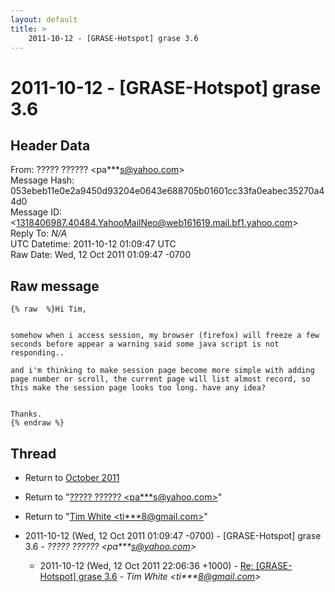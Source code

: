 ```yaml
---
layout: default
title: >
    2011-10-12 - [GRASE-Hotspot] grase 3.6
---
```


# 2011-10-12 - [GRASE-Hotspot] grase 3.6

## Header Data

From: ????? ?????? \<pa***s@yahoo.com\><br>
Message Hash: 053ebeb11e0e2a9450d93204e0643e688705b01601cc33fa0eabec35270a44d0<br>
Message ID: \<1318406987.40484.YahooMailNeo@web161619.mail.bf1.yahoo.com\><br>
Reply To: _N/A_<br>
UTC Datetime: 2011-10-12 01:09:47 UTC<br>
Raw Date: Wed, 12 Oct 2011 01:09:47 -0700<br>

## Raw message

```
{% raw  %}Hi Tim, 


somehow when i access session, my browser (firefox) will freeze a few seconds before appear a warning said some java script is not responding..

and i'm thinking to make session page become more simple with adding page number or scroll, the current page will list almost record, so this make the session page looks too long. have any idea?


Thanks.
{% endraw %}
```

## Thread

+ Return to [October 2011](/archive/2011/10)

+ Return to "[????? ?????? <pa***s<span>@</span>yahoo.com>](/authors/pa___s_at_yahoo_com)"
+ Return to "[Tim White <ti***8<span>@</span>gmail.com>](/authors/ti___8_at_gmail_com)"

+ 2011-10-12 (Wed, 12 Oct 2011 01:09:47 -0700) - [GRASE-Hotspot] grase 3.6 - _????? ?????? \<pa***s@yahoo.com\>_
  + 2011-10-12 (Wed, 12 Oct 2011 22:06:36 +1000) - [Re: [GRASE-Hotspot] grase 3.6](/archive/2011/10/5c7e1b409b287951e704118802a62f29716c6ec2c7623612fe04cb78892f0318) - _Tim White \<ti***8@gmail.com\>_

